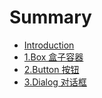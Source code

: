 # Summary

* [Introduction](README.md)
* [1.Box 盒子容器](chapter1.md)
* [2.Button 按钮](2button-an-niu.md)
* [3.Dialog 对话框](dialog-dui-hua-kuang.md)



